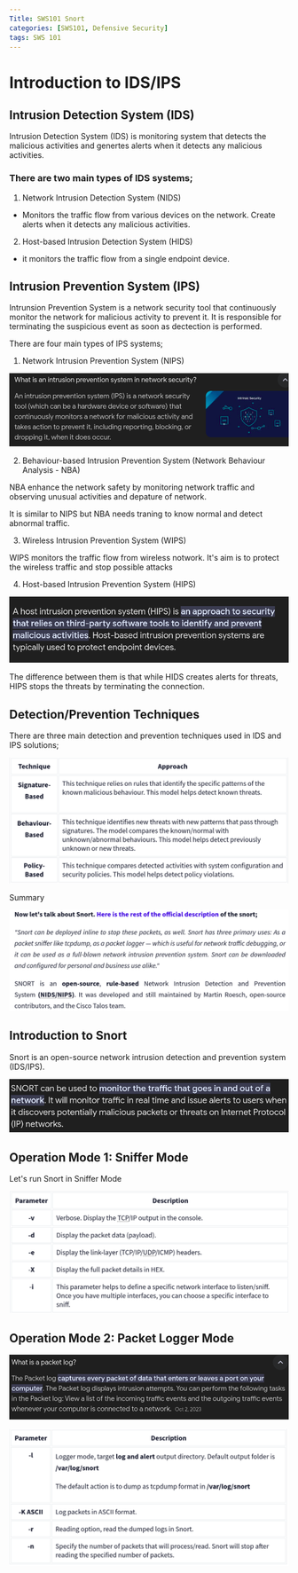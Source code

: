 ```yaml
---
Title: SWS101 Snort
categories: [SWS101, Defensive Security]
tags: SWS 101
---
```


# Introduction to IDS/IPS

## Intrusion Detection System (IDS)

Intrusion Detection System (IDS) is monitoring system that detects the malicious activities and genertes alerts when it detects any malicious activities.

### There are two main types of IDS systems;

1. Network Intrusion Detection System (NIDS)

* Monitors the traffic flow from various devices on the network. Create alerts when it detects any malicious activities.

2. Host-based Intrusion Detection System (HIDS)

* it monitors the traffic flow from a single endpoint device. 

## Intrusion Prevention System (IPS)

Intrunsion Prevention System is a network security tool that continuously monitor the network for malicious activity to prevent it. It is responsible for terminating the suspicious event as soon as dectection is performed.

 There are four main types of IPS systems;

1. Network Intrusion Prevention System (NIPS)

![network security](../assets/TrafficAnalysisEssentials/nips1.png)

2. Behaviour-based Intrusion Prevention System (Network Behaviour Analysis - NBA)

NBA enhance the network safety by monitoring network traffic and observing unusual activities and depature of network. 

It is similar to NIPS but NBA needs traning to know normal and detect abnormal traffic.

3. Wireless Intrusion Prevention System (WIPS)

WIPS monitors the traffic flow from wireless notwork. It's aim is to protect the wireless traffic and stop possible attacks

4. Host-based Intrusion Prevention System (HIPS)

![network security](../assets/TrafficAnalysisEssentials/hips.png)

The difference between them is that while HIDS creates alerts for threats, HIPS stops the threats by terminating the connection.

## Detection/Prevention Techniques

There are three main detection and prevention techniques used in IDS and IPS solutions;

![network security](../assets/TrafficAnalysisEssentials/dt.png)

Summary 

![network security](../assets/TrafficAnalysisEssentials/snort.png)


## Introduction to Snort

Snort is an open-source network intrusion detection and prevention system (IDS/IPS). 

![snort](../assets/TrafficAnalysisEssentials/snort1.png)

## Operation Mode 1: Sniffer Mode

Let's run Snort in Sniffer Mode

![snort](../assets/TrafficAnalysisEssentials/snortflag.png)

## Operation Mode 2: Packet Logger Mode

![snort](../assets/TrafficAnalysisEssentials/loggermode.png)

![snort](../assets/TrafficAnalysisEssentials/loggerparameter.png)


